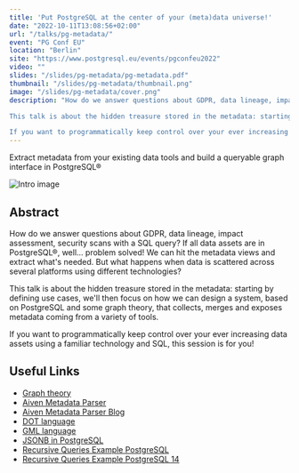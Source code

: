 ```yaml
---
title: 'Put PostgreSQL at the center of your (meta)data universe!'
date: "2022-10-11T13:08:56+02:00"
url: "/talks/pg-metadata/"
event: "PG Conf EU"
location: "Berlin"
site: "https://www.postgresql.eu/events/pgconfeu2022"
video: ""
slides: "/slides/pg-metadata/pg-metadata.pdf"
thumbnail: "/slides/pg-metadata/thumbnail.png"
image: "/slides/pg-metadata/cover.png"
description: "How do we answer questions about GDPR, data lineage, impact assessment, security scans with a SQL query? If all data assets are in PostgreSQL®, well... problem solved! We can hit the metadata views and extract what's needed. But what happens when data is scattered across several platforms using different technologies?

This talk is about the hidden treasure stored in the metadata: starting by defining use cases, we'll then focus on how we can design a system, based on PostgreSQL and some graph theory, that collects, merges and exposes metadata coming from a variety of tools.

If you want to programmatically keep control over your ever increasing data assets using a familiar technology and SQL, this session is for you!"
---
```


Extract metadata from your existing data tools and build a queryable graph interface in PostgreSQL®

<!--more-->

![Intro image](/slides/pg-metadata/cover.png)

## Abstract

How do we answer questions about GDPR, data lineage, impact assessment, security scans with a SQL query? If all data assets are in PostgreSQL®, well... problem solved! We can hit the metadata views and extract what's needed. But what happens when data is scattered across several platforms using different technologies?

This talk is about the hidden treasure stored in the metadata: starting by defining use cases, we'll then focus on how we can design a system, based on PostgreSQL and some graph theory, that collects, merges and exposes metadata coming from a variety of tools.

If you want to programmatically keep control over your ever increasing data assets using a familiar technology and SQL, this session is for you!

## Useful Links

* [Graph theory](https://en.wikipedia.org/wiki/Graph_theory)
* [Aiven Metadata Parser](https://github.com/aiven/metadata-parser)
* [Aiven Metadata Parser Blog](https://aiven.io/blog/metadata-parser?utm_source=event&utm_medium=organic&utm_campaign=uptime_2022)
* [DOT language](https://graphviz.org/doc/info/lang.html)
* [GML language](https://en.wikipedia.org/wiki/Geography_Markup_Language)
* [JSONB in PostgreSQL](https://www.postgresql.org/docs/current/functions-json.html)
* [Recursive Queries Example PostgreSQL](https://aiven.io/blog/solving-the-knapsack-problem-in-postgresql)
* [Recursive Queries Example PostgreSQL 14](https://aiven.io/blog/explore-the-new-search-and-cycle-features-in-postgresql-14)